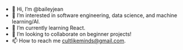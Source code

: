 - 👋 Hi, I’m @baileyjean
- 👀 I’m interested in software engineering, data science, and machine learning/AI.
- 🌱 I’m currently learning React.
- 💞️ I’m looking to collaborate on beginner projects!
- 📫 How to reach me cultlikeminds@gmail.com.

<!---
baileyjean/baileyjean is a ✨ special ✨ repository because its `README.md` (this file) appears on your GitHub profile.
You can click the Preview link to take a look at your changes.
--->

